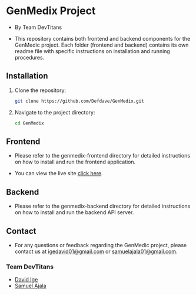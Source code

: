 # GenMedix Project
- By Team DevTitans

- This repository contains both frontend and backend components for the GenMedic project. Each folder (frontend and backend) contains its own readme file with specific instructions on installation and running procedures.

## Installation
1. Clone the repository:
    ```bash
    git clone https://github.com/Defdave/GenMedix.git
    ```
2. Navigate to the project directory:
    ```bash
    cd GenMedix
    ```

## Frontend
- Please refer to the genmedix-frontend directory for detailed instructions on how to install and run the frontend application.

- You can view the live site [click here](https://genmedix.vercel.app).

## Backend
- Please refer to the genmedix-backend directory for detailed instructions on how to install and run the backend API server.

## Contact
- For any questions or feedback regarding the GenMedic project, please contact us at igedavid01@gmail.com or samuelajala01@gmail.com.

### Team DevTitans
- [David Ige](https://github.com/defdave)
- [Samuel Ajala](https://github.com/samuelajala01)